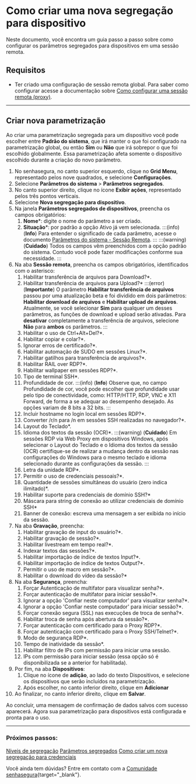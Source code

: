 # Como criar uma nova segregação para dispositivo

Neste documento, você encontra um guia passo a passo sobre como configurar os parâmetros segregados para dispositivos em uma sessão remota.

## Requisitos

* Ter criado uma configuração de sessão remota global. Para saber como configurar acesse a documentação sobre [Como configurar uma sessão remota (proxy)](/v3-33/docs/pt/pam-session-configure-remote-session-proxy).

***

## Criar nova parametrização

Ao criar uma parametrização segregada para um dispositivo você pode escolher entre **Padrão do sistema**, que irá manter o que foi configurado na parametrização global, ou então **Sim** ou **Não** que irá sobrepor o que foi escolhido globalmente. Essa parametrização afeta somente o dispositivo escolhido durante a criação do novo parâmetro.

1. No senhasegura, no canto superior esquerdo, clique no **Grid Menu**, representado pelos nove quadrados, e selecione **Configurações**.
2. Selecione **Parâmetros do sistema** >  **Parâmetros segregados**.
3. No canto superior direito, clique no ícone **Exibir ações**, representado pelos três pontos verticais.
4. Selecione **Nova segregação para dispositivo**.
5. Na janela **Parâmetros segregados de dispositivos**, preencha os campos obrigatórios:
    1. **Nome***: digite o nome do parâmetro a ser criado.
    2. **Situação***: por padrão a opção Ativo já vem selecionada.
    :::(info) (**Info**)
    Para entender o significado de cada parâmetro, acesse o documento [Parâmetros do sistema - Sessão Remota](/v3-33/docs/pt/pam-session-proxy-settings).
    :::
    :::(warning) (**Cuidado**)
    Todos os campos vêm preenchidos com a opção padrão do sistema. Contudo você pode fazer modificações conforme sua necessidade.
    :::
6. Na aba **Sessão remota**, preencha os campos obrigatórios, identificados com o asterisco:
    1. Habilitar transferência de arquivos para Download?*.
    2. Habilitar transferência de arquivos para Upload?*
        :::(error) (**Importante**)
       O parâmetro **Habilitar transferência de arquivos** passou por uma atualização beta e foi dividido em dois parâmetros: **Habilitar download de arquivos** e **Habilitar upload de arquivos**. Atualmente, se você selecionar **Sim** para qualquer um desses parâmetros, as funções de download e upload serão ativadas. Para **desativar** completamente a transferência de arquivos, selecione **Não** para **ambos** os parâmetros.
        :::
    3. Habilitar o uso de Ctrl+Alt+Del?*.
    4. Habilitar copiar e colar?*.
    5. Ignorar erros de certificado?*.
    6. Habilitar automação de SUDO em sessões Linux?*.
    7. Habilitar gatilhos para transferência de arquivos?*.
    8. Habilitar RAIL over RDP?*.
    9. Habilitar wallpaper em sessões RDP?*.
    10. Tipo de terminal SSH*.
    11. Profundidade de cor.
        :::(info) (**Info**)
        Observe que, no campo Profundidade de cor, você pode escolher que profundidade usar pelo tipo de conectividade, como: HTTP/HTTP, RDP, VNC e X11 Forward, de forma a se adequar ao desempenho desejado. As opções variam de 8 bits a 32 bits.
        :::
    11. Incluir hostname no login local em sessões RDP?*.
    12. Converter /r/n para /n em sessões SSH realizadas no navegador?*.
    13. Layout do Teclado*.
    14. Idioma dos textos da sessão (OCR)*.
        :::(warning) (**Cuidado**)
        Em sessões RDP via Web Proxy em dispositivos Windows, após selecionar o Layout do Teclado e o Idioma dos textos da sessão (OCR) certifique-se de realizar a mudança dentro da sessão nas configurações do Windows para o mesmo teclado e idioma selecionado durante as configurações da sessão.
        :::
    15. Letra da unidade RDP*.
    16. Permitir o uso de credenciais pessoais?*.
    17. Quantidade de sessões simultâneas do usuário (zero indica ilimitado)*.
    18. Habilitar suporte para credenciais de domínio SSH?*
    19. Máscara para string de conexão ao utilizar credenciais de domínio SSH*
    18. Banner de conexão: escreva uma mensagem a ser exibida no início da sessão.
7. Na aba **Gravação**, preencha:
    1. Habilitar gravação de input do usuário?*.
    2. Habilitar gravação de sessão?*.
    3. Habilitar livestream em tempo real?*.
    4. Indexar textos das sessões?*.
    5. Habilitar importação de índice de textos Input?*.
    6. Habilitar importação de índice de textos Output?*.
    7. Permitir o uso de macro em sessão?*.
    8. Habilitar o download do vídeo da sessão?*
8. Na aba **Segurança**, preencha:
    1. Forçar Autenticação de multifator para visualizar senha?*.
    2. Forçar autenticação de multifator para iniciar sessão?*.
    3. Ignorar a opção 'Confiar neste computador' para visualizar senha?*.
    4. Ignorar a opção 'Confiar neste computador' para iniciar sessão?*.
    5. Forçar conexão segura (SSL) nas execuções de troca de senha?*.
    6. Habilitar troca de senha após abertura da sessão?*.
    7. Forçar autenticação com certificado para o Proxy RDP?*.
    8. Forçar autenticação com certificado para o Proxy SSH/Telnet?*.
    9. Modo de segurança RDP*.
    10. Tempo de inatividade da sessão*.
    11. Habilitar filtro de IPs com permissão para iniciar uma sessão.
    12. IPs com permissão para iniciar sessão (essa opção só é disponibilizada se a anterior for habilitada).
9. Por fim, na aba **Dispositivos**:
    1. Clique no ícone de **adição**, ao lado do texto Dispositivos, e selecione os dispositivos que serão incluídos na parametrização.
    2. Após escolher, no canto inferior direito, clique em **Adicionar**
10. Ao finalizar, no canto inferior direito, clique em **Salvar**.

Ao concluir, uma mensagem de confirmação de dados salvos com sucesso aparecerá. Agora sua parametrização para dispositivos está configurada e pronta para o uso.

***
### Próximos passos:
[Níveis de segregação](/v3-33/docs/pt/pam-session-segregation-level)
[Parâmetros segregados](/v3-33/docs/pt/pam-session-segregated-parameters)
[Como criar um nova segregação para credenciais](/v3-33/docs/pt/pam-session-create-segregation-credentials)

Você ainda tem dúvidas? Entre em contato com a [Comunidade senhasegura](https://community.senhasegura.io/){target="_blank"}.